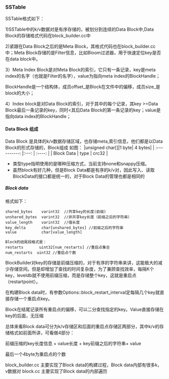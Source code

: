 ### SSTable
SSTable格式如下：


1)SSTable中的k/v数据对是有序存储的，被划分到连续的Data Block中,Data Block的存储格式代码在block_builder.cc中

2)紧跟在Data Block之后的是Meta Block，其格式代码也在block_builder.cc中；Meta Block存储的是Filter信息，比如Bloom过滤器，用于快速定位key是否在data block中。

3）Meta Index Block是对Meta Block的索引，它只有一条记录，key是meta index的名字（也就是Filter的名字），value为指向meta index的BlockHandle；

BlockHandle是一个结构体，成员offset_是Block在文件中的偏移，成员size_是block的大小；

4）Index block是对Data Block的索引，对于其中的每个记录，其key >=Data Block最后一条记录的key，同时<其后Data Block的第一条记录的key；value是指向data index的BlockHandle；




#### Data Block 组成
Data Block 是具体的k/v数据存储区域，也存储meta,索引信息，他们都是以Data Block的形式存储的，Block组成 如图：
|unsigned char[]|1 byte| 4 bytes|
| :----------:  |:---: | :----: |
| Block Data    | type | crc32  |

- 类型type指明使用的是哪种压缩方式，当前支持none和snappy压缩。
- 虽然block有好几种，但是Block Data都是有序的k/v对，因此写入、读取BlockData的接口都是统一的，对于Block Data的管理也都是相同的

##### Block data 
格式如下：

```
shared_bytes    varint32  //共享key的长度(前缀)
unshared_bytes  varint32  //非共享key长度（前缀之后的字符串）
value_length    varint32  //值长度
key_delta       char[unshared_bytes] //前缀之后的字符串
value           char[value_length]

Block的结尾段格式是：
restarts       uint32[num_restarts] //重启点集合
num_restarts  uint32 //重启点个数

```
BlockBuilder对key的存储是前缀压缩的，对于有序的字符串来讲，这能极大的减少存储空间。但是却增加了查找的时间复杂度，为了兼顾查找效率，每隔K个key，leveldb就不使用前缀压缩，而是存储整个key，这就是重启点（restartpoint）。

在构建Block data时，有参数Options::block_restart_interval定每隔几个key就直接存储一个重启点key。

Block在结尾记录所有重启点的偏移，可以二分查找指定的key。Value直接存储在key的后面，无压缩

总体来看Block data可分为k/v存储区和后面的重启点存储区两部分，其中k/v的存储格式如前面所讲，可看做4部分：

前缀压缩的key长度信息 + value长度 + key前缀之后的字符串+ value

最后一个4byte为重启点的个数


block_builder.cc 主要实现了Block data的构建过程，Block data内部有很多k，v数据对
block.cc  主要实现了Block data的内部遍历



